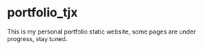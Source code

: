 # portfolio_tjx
This is my personal portfolio static website, some pages are under progress, stay tuned.
